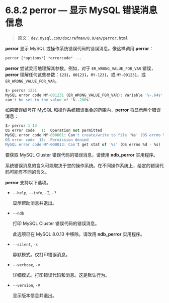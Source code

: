 # 6.8.2 perror — 显示 MySQL 错误消息信息

> 原文：[`dev.mysql.com/doc/refman/8.0/en/perror.html`](https://dev.mysql.com/doc/refman/8.0/en/perror.html)

**perror** 显示 MySQL 或操作系统错误代码的错误消息。像这样调用 **perror**：

```sql
perror [*options*] *errorcode* ...
```

**perror** 尝试灵活地理解其参数。例如，对于 `ER_WRONG_VALUE_FOR_VAR` 错误，**perror** 理解任何这些参数：`1231`，`001231`，`MY-1231`，或 `MY-001231`，或 `ER_WRONG_VALUE_FOR_VAR`。

```sql
$> perror 1231
MySQL error code MY-001231 (ER_WRONG_VALUE_FOR_VAR): Variable '%-.64s'
can't be set to the value of '%-.200s'
```

如果错误编号在 MySQL 和操作系统错误重叠的范围内，**perror** 将显示两个错误消息：

```sql
$> perror 1 13
OS error code   1:  Operation not permitted
MySQL error code MY-000001: Can't create/write to file '%s' (OS errno %d - %s)
OS error code  13:  Permission denied
MySQL error code MY-000013: Can't get stat of '%s' (OS errno %d - %s)
```

要获取 MySQL Cluster 错误代码的错误消息，请使用 **ndb_perror** 实用程序。

系统错误消息的含义可能取决于您的操作系统。在不同操作系统上，给定的错误代码可能有不同的含义。

**perror** 支持以下选项。

+   `--help`, `--info`, `-I`, `-?`

    显示帮助消息并退出。

+   `--ndb`

    打印 MySQL Cluster 错误代码的错误消息。

    此选项已在 MySQL 8.0.13 中移除。请改用 **ndb_perror** 实用程序。

+   `--silent`, `-s`

    静默模式。仅打印错误消息。

+   `--verbose`, `-v`

    详细模式。打印错误代码和消息。这是默认行为。

+   `--version`, `-V`

    显示版本信息并退出。
